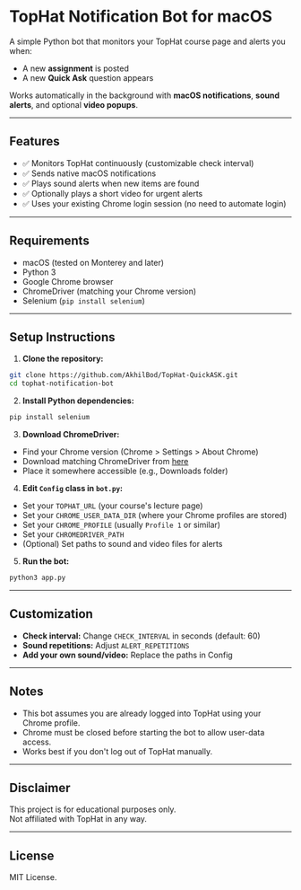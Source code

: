 # TopHat Notification Bot for macOS

A simple Python bot that monitors your TopHat course page and alerts you when:
- A new **assignment** is posted
- A new **Quick Ask** question appears

Works automatically in the background with **macOS notifications**, **sound alerts**, and optional **video popups**.

---

## Features

- ✅ Monitors TopHat continuously (customizable check interval)
- ✅ Sends native macOS notifications
- ✅ Plays sound alerts when new items are found
- ✅ Optionally plays a short video for urgent alerts
- ✅ Uses your existing Chrome login session (no need to automate login)

---

## Requirements

- macOS (tested on Monterey and later)
- Python 3
- Google Chrome browser
- ChromeDriver (matching your Chrome version)
- Selenium (`pip install selenium`)

---

## Setup Instructions

1. **Clone the repository:**

```bash
git clone https://github.com/AkhilBod/TopHat-QuickASK.git
cd tophat-notification-bot
```

2. **Install Python dependencies:**

```bash
pip install selenium
```

3. **Download ChromeDriver:**

- Find your Chrome version (Chrome > Settings > About Chrome)
- Download matching ChromeDriver from [here](https://sites.google.com/chromium.org/driver/)
- Place it somewhere accessible (e.g., Downloads folder)

4. **Edit `Config` class in `bot.py`:**

- Set your `TOPHAT_URL` (your course's lecture page)
- Set your `CHROME_USER_DATA_DIR` (where your Chrome profiles are stored)
- Set your `CHROME_PROFILE` (usually `Profile 1` or similar)
- Set your `CHROMEDRIVER_PATH`
- (Optional) Set paths to sound and video files for alerts

5. **Run the bot:**

```bash
python3 app.py
```

---

## Customization

- **Check interval:** Change `CHECK_INTERVAL` in seconds (default: 60)
- **Sound repetitions:** Adjust `ALERT_REPETITIONS`
- **Add your own sound/video:** Replace the paths in Config

---

## Notes

- This bot assumes you are already logged into TopHat using your Chrome profile.
- Chrome must be closed before starting the bot to allow user-data access.
- Works best if you don't log out of TopHat manually.

---

## Disclaimer

This project is for educational purposes only.  
Not affiliated with TopHat in any way.

---

## License

MIT License.
